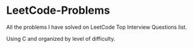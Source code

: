 # LeetCode-Problems

All the problems I have solved on LeetCode Top Interview Questions list.

Using C and organized by level of difficulty.
